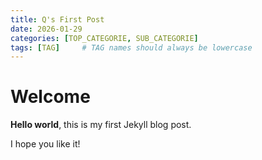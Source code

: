 ```yaml
---
title: Q's First Post
date: 2026-01-29
categories: [TOP_CATEGORIE, SUB_CATEGORIE]
tags: [TAG]     # TAG names should always be lowercase
---
```


# Welcome

**Hello world**, this is my first Jekyll blog post.

I hope you like it!
